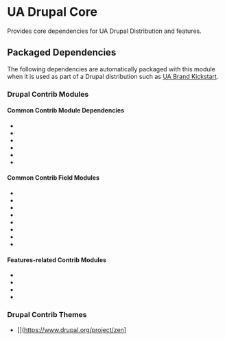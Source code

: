 # UA Drupal Core

Provides core dependencies for UA Drupal Distribution and features.

## Packaged Dependencies

The following dependencies are automatically packaged with this module when it is used as part of a Drupal distribution such as [UA Brand Kickstart](https://bitbucket.org/joegraduate/ua_brand_kickstart).

### Drupal Contrib Modules

#### Common Contrib Module Dependencies
- [](https://www.drupal.org/project/ctools)
- [](https://www.drupal.org/project/entity)
- [](https://www.drupal.org/project/libraries)
- [](https://www.drupal.org/project/pathauto)
- [](https://www.drupal.org/project/token)
- [](https://www.drupal.org/project/views)

#### Common Contrib Field Modules
- [](https://www.drupal.org/project/auto_nodetitle)
- [](https://www.drupal.org/project/date)
- [](https://www.drupal.org/project/email][version)
- [](https://www.drupal.org/project/entityreference)
- [](https://www.drupal.org/project/auto_nodetitle)
- [](https://www.drupal.org/project/field_collection)
- [](https://www.drupal.org/project/field_group)
- [](https://www.drupal.org/project/link)

#### Features-related Contrib Modules
- [](https://www.drupal.org/project/defaultconfig)
- [](https://www.drupal.org/project/features)
- [](https://www.drupal.org/project/migrate)
- [](https://www.drupal.org/project/strongarm)

### Drupal Contrib Themes

- [](https://www.drupal.org/project/zen]
